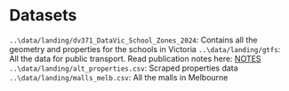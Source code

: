# Datasets
`..\data/landing/dv371_DataVic_School_Zones_2024`: Contains all the geometry and properties for the schools in Victoria
`..\data/landing/gtfs`: All the data for public transport. Read publication notes here: [NOTES](https://discover.data.vic.gov.au/dataset/timetable-and-geographic-information-gtfs)
`..\data/landing/alt_properties.csv`: Scraped properties data
`..\data/landing/malls_melb.csv`: All the malls in Melbourne

